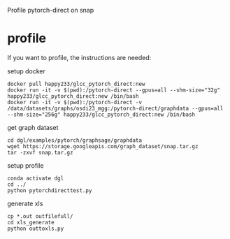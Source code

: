 Profile pytorch-direct on snap

# profile
If you want to profile, the instructions are needed:

setup docker
```
docker pull happy233/glcc_pytorch_direct:new
docker run -it -v $(pwd):/pytorch-direct --gpus=all --shm-size="32g" happy233/glcc_pytorch_direct:new /bin/bash
docker run -it -v $(pwd):/pytorch-direct -v /data/datasets/graphs/osdi23_mgg:/pytorch-direct/graphdata --gpus=all --shm-size="256g" happy233/glcc_pytorch_direct:new /bin/bash

```

<!-- docker run -it --gpus=all --shm-size="32g" happy233/glcc_pytorch_direct:base /bin/bash -->
<!-- docker pull zqj2333/pytorch-direct:v4 -->
<!-- docker exec -it profile /bin/bash -->
<!-- docker run  -it --gpus=all --shm-size="32g" -itd zqj2333/pytorch-direct:v4  /bin/bash -->

get graph dataset
```
cd dgl/examples/pytorch/graphsage/graphdata
wget https://storage.googleapis.com/graph_dataset/snap.tar.gz
tar -zxvf snap.tar.gz
```

setup profile
```
conda activate dgl
cd ../
python pytorchdirecttest.py
```

generate xls
```
cp *.out outfilefull/
cd xls_generate
python outtoxls.py
```

